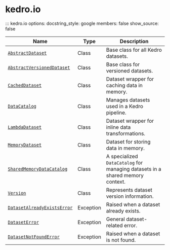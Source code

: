 # kedro.io

::: kedro.io
    options:
      docstring_style: google
      members: false
      show_source: false

| Name                                   | Type       | Description                                      |
|----------------------------------------|------------|--------------------------------------------------|
| [`AbstractDataset`](kedro.io.AbstractDataset.md) | Class      | Base class for all Kedro datasets.              |
| [`AbstractVersionedDataset`](kedro.io.AbstractVersionedDataset.md) | Class | Base class for versioned datasets.              |
| [`CachedDataset`](kedro.io.CachedDataset.md)    | Class      | Dataset wrapper for caching data in memory.     |
| [`DataCatalog`](kedro.io.DataCatalog.md)        | Class      | Manages datasets used in a Kedro pipeline.      |
| [`LambdaDataset`](kedro.io.LambdaDataset.md)    | Class      | Dataset wrapper for inline data transformations.|
| [`MemoryDataset`](kedro.io.MemoryDataset.md)    | Class      | Dataset for storing data in memory.             |
| [`SharedMemoryDataCatalog`](kedro.io.SharedMemoryDataCatalog.md)    | Class      | A specialized `DataCatalog` for managing datasets in a shared memory context. |
| [`Version`](kedro.io.Version.md)                | Class      | Represents dataset version information.         |
| [`DatasetAlreadyExistsError`](kedro.io.DatasetAlreadyExistsError.md) | Exception | Raised when a dataset already exists.           |
| [`DatasetError`](kedro.io.DatasetError.md)      | Exception  | General dataset-related error.                  |
| [`DatasetNotFoundError`](kedro.io.DatasetNotFoundError.md) | Exception | Raised when a dataset is not found.             |
